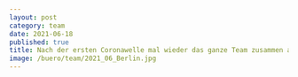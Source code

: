 ```yaml
---
layout: post
category: team
date: 2021-06-18
published: true
title: Nach der ersten Coronawelle mal wieder das ganze Team zusammen an einem Ort. Im Schleusenkrug im Juni 2021.
image: /buero/team/2021_06_Berlin.jpg
---
```

